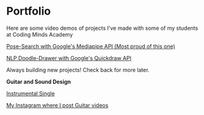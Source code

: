 # Portfolio

Here are some video demos of projects I've made with some of my students at Coding Minds Academy

<p><a href="https://www.loom.com/share/aebeec12226547c59433e9e997209474">
Pose-Search with Google's Mediapipe API (Most proud of this one)
</a></p>

<p><a href="https://www.loom.com/share/295bd546ccf446068b3d0fe7e494b7ed">
NLP Doodle-Drawer with Google's Quickdraw API
</a></p>


Always building new projects! Check back for more later.


<!-- <b>Research Ideas</b>
<p><a href="https://docs.google.com/document/d/e/2PACX-1vSQxW1l2fqAwS2G7KRgtTtDzBXy5YNNKv3zviJF50NQ-u0KebbyQidE_pmQQN-Wp8q8621i_VvPWIlp/pub">
  Using artificial neural networks to model novel brain experiences
</a></p>*/ -->

<b>Guitar and Sound Design</b>
<p><a href="https://youtu.be/BV51PzhVoZ4">Instrumental Single</a></p>
<p><a href="https://www.instagram.com/hadee.guitarist/">My Instagram where I post Guitar videos</a></p>

